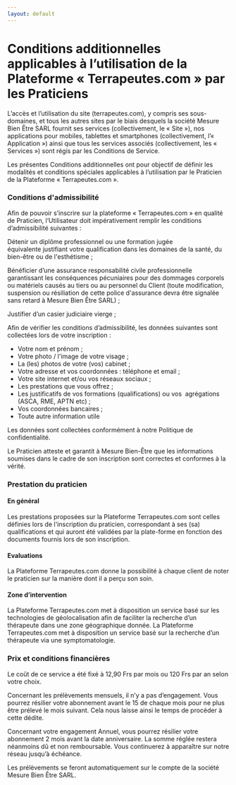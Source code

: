 ```yaml
---
layout: default
---
```


# Conditions additionnelles applicables à l’utilisation de la Plateforme « Terrapeutes.com » par les Praticiens


L’accès et l’utilisation du site (terrapeutes.com), y compris ses sous-domaines, et tous les autres sites par le biais desquels la société Mesure Bien Être SARL fournit ses services (collectivement, le « Site »), nos applications pour mobiles, tablettes et smartphones (collectivement, l’« Application ») ainsi que tous les services associés (collectivement, les « Services ») sont régis par les Conditions de Service.

Les présentes Conditions additionnelles ont pour objectif de définir les modalités et conditions spéciales applicables à l’utilisation par le Praticien de la Plateforme « Terrapeutes.com ».

### Conditions d'admissibilité

Afin de pouvoir s’inscrire sur la plateforme « Terrapeutes.com » en qualité de Praticien, l’Utilisateur doit impérativement remplir les conditions d’admissibilité suivantes :

Détenir un diplôme professionnel ou une formation jugée équivalente justifiant votre qualification dans les domaines de la santé, du bien-être ou de l'esthétisme ;

Bénéficier d’une assurance responsabilité civile professionnelle garantissant les conséquences pécuniaires pour des dommages corporels ou matériels causés au tiers ou au personnel du Client (toute modification, suspension ou résiliation de cette police d'assurance devra être signalée sans retard à Mesure Bien Être SARL) ;

Justifier d’un casier judiciaire vierge ;

Afin de vérifier les conditions d’admissibilité, les données suivantes sont collectées lors de votre inscription :

- Votre nom et prénom ;
- Votre photo / l'image de votre visage ;
- La (les) photos de votre (vos) cabinet ;
- Votre adresse et vos coordonnées : téléphone et email ;
- Votre site internet et/ou vos réseaux sociaux ;
- Les prestations que vous offrez ;
- Les justificatifs de vos formations (qualifications)  ou  vos  agrégations (ASCA, RME, APTN etc) ;
- Vos coordonnées bancaires ;
- Toute autre information utile

Les données sont collectées conformément à notre Politique de confidentialité.

Le Praticien atteste et garantit à Mesure Bien-Être que les informations soumises dans le cadre de son inscription sont correctes et conformes à la vérité.

### Prestation du praticien

#### En général

Les prestations proposées sur la Plateforme Terrapeutes.com sont celles définies lors de l'inscription du praticien, correspondant à ses (sa) qualifications et qui auront été validées par la plate-forme en fonction des documents fournis lors de son inscription.

#### Evaluations

La Plateforme Terrapeutes.com donne la possibilité à chaque client de noter le praticien sur la manière dont il a perçu son soin.

#### Zone d’intervention

La Plateforme Terrapeutes.com met à disposition un service basé sur les technologies de géolocalisation  afin de faciliter la recherche d’un thérapeute dans une zone géographique donnée.
La Plateforme Terrapeutes.com met à disposition un service basé sur la recherche d’un thérapeute via une symptomatologie.


### Prix et conditions financières

Le coût de ce service a été fixé à 12,90 Frs par mois ou 120 Frs par an selon votre choix.

Concernant les prélèvements mensuels, il n’y a pas d’engagement. Vous pourrez résilier votre abonnement avant le 15 de chaque mois pour ne plus être prélevé le mois suivant. Cela nous laisse ainsi le temps de procéder à cette dédite.

Concernant votre engagement Annuel, vous pourrez résilier votre abonnement 2 mois avant la date anniversaire. La somme réglée restera néanmoins dû et non remboursable. Vous continuerez à apparaître sur notre réseau jusqu’à échéance.

Les prélèvements se feront automatiquement sur le compte de la société Mesure Bien Être SARL.

<style>
  main {
    max-width: 900px;
    margin: 3rem auto;
  }
</style>
